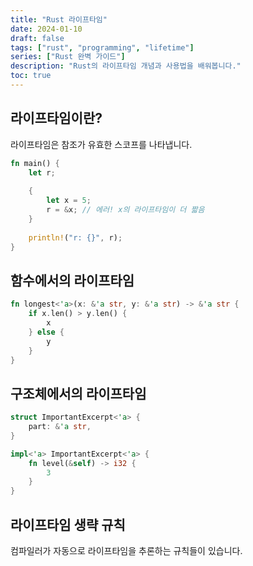 ```yaml
---
title: "Rust 라이프타임"
date: 2024-01-10
draft: false
tags: ["rust", "programming", "lifetime"]
series: ["Rust 완벽 가이드"]
description: "Rust의 라이프타임 개념과 사용법을 배워봅니다."
toc: true
---
```


## 라이프타임이란?

라이프타임은 참조가 유효한 스코프를 나타냅니다.

```rust
fn main() {
    let r;
    
    {
        let x = 5;
        r = &x; // 에러! x의 라이프타임이 더 짧음
    }
    
    println!("r: {}", r);
}
```

## 함수에서의 라이프타임

```rust
fn longest<'a>(x: &'a str, y: &'a str) -> &'a str {
    if x.len() > y.len() {
        x
    } else {
        y
    }
}
```

## 구조체에서의 라이프타임

```rust
struct ImportantExcerpt<'a> {
    part: &'a str,
}

impl<'a> ImportantExcerpt<'a> {
    fn level(&self) -> i32 {
        3
    }
}
```

## 라이프타임 생략 규칙

컴파일러가 자동으로 라이프타임을 추론하는 규칙들이 있습니다.
